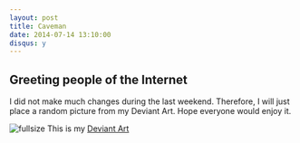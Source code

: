 ```yaml
---
layout: post
title: Caveman
date: 2014-07-14 13:10:00
disqus: y
---
```


## Greeting people of the Internet

I did not make much changes during the last weekend. Therefore, I will just place a random picture from my Deviant Art. Hope everyone would enjoy it.

![fullsize](http://fc08.deviantart.net/fs71/i/2014/083/3/1/marketing_like_a_caveman_by_thefierylantern-d7bfuld.jpg)
This is my [Deviant Art](http://thefierylantern.deviantart.com/art/Marketing-LIke-a-Caveman-442478497)